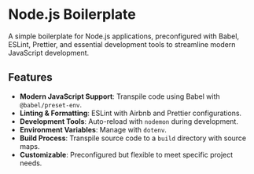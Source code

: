 # Node.js Boilerplate

A simple boilerplate for Node.js applications, preconfigured with Babel, ESLint, Prettier, and essential development tools to streamline modern JavaScript development.

## Features

- **Modern JavaScript Support**: Transpile code using Babel with `@babel/preset-env`.
- **Linting & Formatting**: ESLint with Airbnb and Prettier configurations.
- **Development Tools**: Auto-reload with `nodemon` during development.
- **Environment Variables**: Manage with `dotenv`.
- **Build Process**: Transpile source code to a `build` directory with source maps.
- **Customizable**: Preconfigured but flexible to meet specific project needs.
